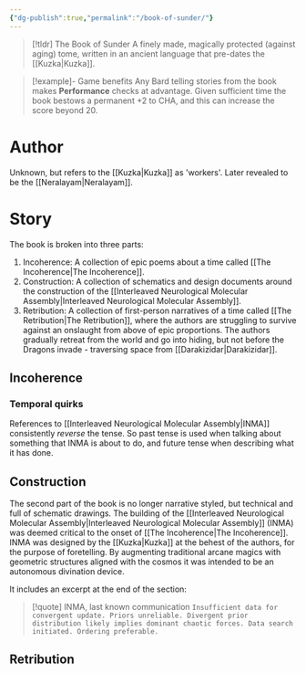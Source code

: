 ```yaml
---
{"dg-publish":true,"permalink":"/book-of-sunder/"}
---
```


> [!tldr] The Book of Sunder
> A finely made, magically protected (against aging) tome, written in an ancient language that pre-dates the [[Kuzka\|Kuzka]]. 

> [!example]- Game benefits 
> Any Bard telling stories from the book makes **Performance** checks at advantage.
> Given sufficient time the book bestows a permanent +2 to CHA, and this can increase the score beyond 20. 

# Author
Unknown, but refers to the [[Kuzka\|Kuzka]] as 'workers'. Later revealed to be the [[Neralayam\|Neralayam]]. 

# Story

The book is broken into three parts:

1. Incoherence: A collection of epic poems about a time called [[The Incoherence\|The Incoherence]].
2. Construction: A collection of schematics and design documents around the construction of the [[Interleaved Neurological Molecular Assembly\|Interleaved Neurological Molecular Assembly]].
3. Retribution: A collection of first-person narratives of a time called [[The Retribution\|The Retribution]], where the authors are struggling to survive against an onslaught from above of epic proportions. The authors gradually retreat from the world and go into hiding, but not before the Dragons invade - traversing space from [[Darakizidar\|Darakizidar]]. 


## Incoherence

### Temporal quirks
References to [[Interleaved Neurological Molecular Assembly\|INMA]] consistently *reverse* the tense. So past tense is used when talking about something that INMA is about to do, and future tense when describing what it has done. 


## Construction
The second part of the book is no longer narrative styled, but technical and full of schematic drawings. The building of the [[Interleaved Neurological Molecular Assembly\|Interleaved Neurological Molecular Assembly]] (INMA) was deemed critical to the onset of [[The Incoherence\|The Incoherence]].  INMA was designed by the [[Kuzka\|Kuzka]] at the behest of the authors, for the purpose of foretelling. By augmenting traditional arcane magics with geometric structures aligned with the cosmos it was intended to be an autonomous divination device. 

It includes an excerpt at the end of the section:

> [!quote] INMA, last known communication
> `Insufficient data for convergent update. Priors unreliable. Divergent prior distribution likely implies dominant chaotic forces. Data search initiated. Ordering preferable.` 

## Retribution


